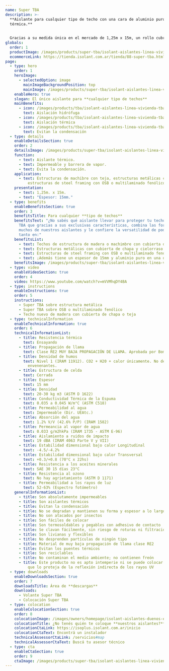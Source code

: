 ```yaml
---
name: Super TBA
description: >-
  **Aislante para cualquier tipo de techo con una cara de aluminio puro y 15mm de espesor, lo cual le confiere súper resistencia
  térmica.**
  
  
  Gracias a su medida única en el mercado de 1,25m x 15m, un rollo cubre más superficie, reduciendo los tiempos de obra y uniones en altura.
globals:
  order: 1
  productImage: /images/products/super-tba/isolant-aislantes-linea-vivienda-super-tba-rollo.png
  ecommerceLink: https://tienda.isolant.com.ar/tienda/88-super-tba.html
page:
  - type: hero
    order: 1
    heroImage:
      - selectedOption: image
        mainImageBackgroundPosition: top
        mainImage: /images/products/super-tba/isolant-aislantes-linea-vivienda-super-tba-imagen-fondo.jpg
    enableHero: true
    slogan: El único aislante para **cualquier tipo de techos**
    mainBenefits:
      - icon: /images/products/tba/isolant-aislantes-linea-vivienda-tba-beneficio-1.svg
        text: Aislación hidrófuga
      - icon: /images/products/tba/isolant-aislantes-linea-vivienda-tba-beneficio-2.svg
        text: Aislación térmica
      - icon: /images/products/tba/isolant-aislantes-linea-vivienda-tba-beneficio-3.svg
        text: Evitan la condensación
  - type: details
    enableDetailsSection: true
    order: 2
    detailsImage: /images/products/super-tba/isolant-aislantes-linea-vivienda-super-tba-imagen-detalle.jpg
    function:
      - text: Aislante térmico.
      - text: Impermeable y barrera de vapor.
      - text: Evita la condensación.
    application:
      - text: Estructuras de machibre con teja, estructuras metálicas con chapa,
          estructuras de steel framing con OSB o multilaminado fenólico.
    presentation:
      - text: 1,25m. x 15m.
      - text: "Espesor: 15mm."
  - type: benefits
    enableBenefitsSection: true
    order: 3
    benefitsTitle: Para cualquier **tipo de techos**
    benefitsText: "¿No sabés qué aislante llevar para proteger tu techo? Lleva Súper
      TBA que gracias a sus exclusivas características, combina las fortalezas de
      muchos de nuestros aislantes y le confiere la versatilidad de poder instalarse
      tanto en:"
    benefitsList:
      - text: Techos de estructura de madera o machimbre con cubierta de chapa o teja;
      - text: Estructuras metálicas con cubierta de chapa y cielorraso suspendido;
      - text: Estructuras de steel framing con OSB o multilaminado fenólico.
      - text: ¡Además tiene un espesor de 15mm y aluminio puro en una de sus caras!
    benefitsImage: /images/products/super-tba/isolant-aislantes-linea-vivienda-super-tba-rollo-detalle.jpg
  - type: video
    enableVideoSection: true
    order: 4
    video: https://www.youtube.com/watch?v=mVVMhqDY4BA
  - type: instructions
    enableInstructions: true
    order: 5
    instructions:
      - Super TBA sobre estructura metálica
      - Super TBA sobre OSB o multilaminado fenólico
      - Techo nuevo de madera con cubierta de chapa o teja
  - type: technicalInformation
    enableTechnicalInformation: true
    order: 6
    technicalInformationList:
      - title: Resistencia térmica
        text: Ensayando
      - title: Propagación de llama
        text: Clase RE2 MUY BAJA PROPAGACIÓN DE LLAMA. Aprobada por Bomberos Argentina.
      - title: Densidad de humos
        text: Nivel 1 (IRAM 11912). CO2 + H20 + calor únicamente. No desprende gases
          envenenantes.
      - title: Estructura de celda
        text: Cerrada
      - title: Espesor
        text: 15 mm
      - title: Densidad
        text: 20-30 kg m3 (ASTM D 1622)
      - title: Conductividad Térmica de la Espuma
        text: 0.035 a 0.045 W/m°C (ASTM C518)
      - title: Permeabilidad al agua
        text: Impermeable (Dir. UEAtc.)
      - title: Absorción del agua
        text: 1.2% V/V (42.6% P/P) (IRAM 1582)
      - title: Permeancia al vapor de agua
        text: 0.033 g/m2hkPa (IRAM 1735 - ASTM E-96)
      - title: Aislamiento a ruidos de impacto
        text: 19 dBA (IRAM 4063 Parte V y VII)
      - title: Estabilidad dimensional bajo calor Longitudinal
        text: -4.5/-4.2%
      - title: Estabilidad dimensional bajo calor Transversal
        text: +0.3/+0.8 (70°C x 22hs)
      - title: Resistencia a los aceites minerales
        text: SAE 30 15 días 23°C
      - title: Resistencia al ozono
        text: No hay agrietamiento (ASTM D 1171)
      - title: Permeabilidad a los rayos de luz
        text: 52-63% (Espectro fotómetro)
    generalInformationList:
      - title: Son absolutamente impermeables
      - title: Son aislantes térmicos
      - title: Evitan la condensación
      - title: No se degradan y mantienen su forma y espesor a lo largo del tiempo
      - title: No son atacados por insectos
      - title: Son fáciles de colocar
      - title: Son termosoldables y pegables con adhesivo de contacto
      - title: Se clavan fácilmente, sin riesgo de roturas ni filtraciones
      - title: Son livianas y flexibles
      - title: No desprenden partículas de ningún tipo
      - title: Material de muy baja propagación de llama clase RE2
      - title: Evitan los puentes térmicos
      - title: Son reciclables
      - title: No contaminan el medio ambiente; no contienen freón
      - title: Este producto no es apto intemperie ni se puede colocar sin un cielorraso
          que lo proteja de la reflexión indirecta de los rayos UV
  - type: downloads
    enableDownloadsSection: true
    order: 7
    downloadsTitle: Área de **descargas**
    downloads:
      - Volante Super TBA
      - Colocación Super TBA
  - type: colocation
    enableColocationSection: true
    order: 8
    colocationImage: /images/owners/homepage/isolant-aislantes-duenos-e-inquilinos-isoplus-colocation.jpg
    colocationTitle: ¿No tenés quién te coloque **nuestros aislantes?**
    colocationCtaLink: https://isoplus.isolant.com.ar/inicio
    colocationCtaText: Encontrá un instalador
    technicalAssessorCtaLink: /servicios#map
    technicalAssessorCtaText: Buscá tu asesor técnico
  - type: cta
    enableCtaSection: true
    order: 9
    ctaImage: /images/products/super-tba/isolant-aislantes-linea-vivienda-super-tba-imagen-cta.jpg
---
```

